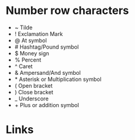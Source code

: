 # Number row characters
- ~ Tilde
- ! Exclamation Mark
- @ At symbol
- \# Hashtag/Pound symbol
- $ Money sign
- % Percent 
- ^ Caret
- & Ampersand/And symbol
- \* Asterisk or Multiplication symbol
- ( Open bracket
- ) Close bracket
- _ Underscore
- \+ Plus or addition symbol

# Links
